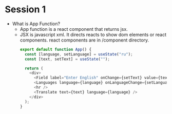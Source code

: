 # Session 1
* What is App Function?
  * App function is a react component that returns jsx.
  * JSX is javascript xml. It directs reacts to show dom elements or react components. react components are in /component directory.
    ```js
    export default function App() {
      const [language, setLanguage] = useState("ru");
      const [text, setText] = useState("");

      return (
        <div>
          <Field label="Enter English" onChange={setText} value={text} /> /* dsf */
          <Languages language={language} onLanguageChange={setLanguage} />
          <hr />
          <Translate text={text} language={language} />
        </div>
      );
    }
    ```
